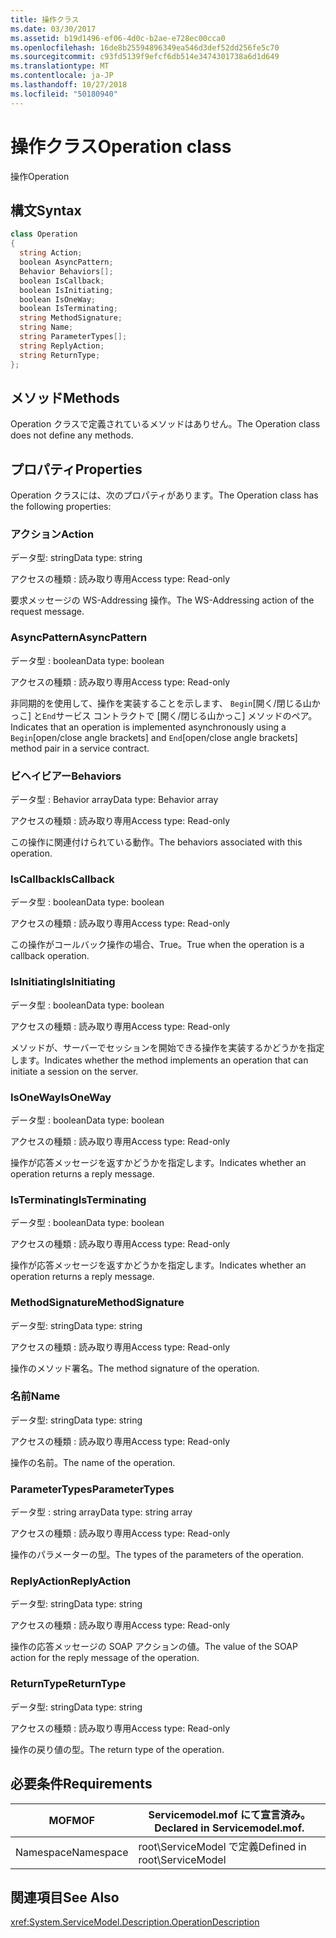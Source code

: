 ```yaml
---
title: 操作クラス
ms.date: 03/30/2017
ms.assetid: b19d1496-ef06-4d0c-b2ae-e728ec00cca0
ms.openlocfilehash: 16de8b25594896349ea546d3def52dd256fe5c70
ms.sourcegitcommit: c93fd5139f9efcf6db514e3474301738a6d1d649
ms.translationtype: MT
ms.contentlocale: ja-JP
ms.lasthandoff: 10/27/2018
ms.locfileid: "50180940"
---
```

# <a name="operation-class"></a><span data-ttu-id="c22d9-102">操作クラス</span><span class="sxs-lookup"><span data-stu-id="c22d9-102">Operation class</span></span>
<span data-ttu-id="c22d9-103">操作</span><span class="sxs-lookup"><span data-stu-id="c22d9-103">Operation</span></span>  
  
## <a name="syntax"></a><span data-ttu-id="c22d9-104">構文</span><span class="sxs-lookup"><span data-stu-id="c22d9-104">Syntax</span></span>  
  
```csharp
class Operation  
{  
  string Action;  
  boolean AsyncPattern;  
  Behavior Behaviors[];  
  boolean IsCallback;  
  boolean IsInitiating;  
  boolean IsOneWay;  
  boolean IsTerminating;  
  string MethodSignature;  
  string Name;  
  string ParameterTypes[];  
  string ReplyAction;  
  string ReturnType;  
};  
```  
  
## <a name="methods"></a><span data-ttu-id="c22d9-105">メソッド</span><span class="sxs-lookup"><span data-stu-id="c22d9-105">Methods</span></span>  
 <span data-ttu-id="c22d9-106">Operation クラスで定義されているメソッドはありせん。</span><span class="sxs-lookup"><span data-stu-id="c22d9-106">The Operation class does not define any methods.</span></span>  
  
## <a name="properties"></a><span data-ttu-id="c22d9-107">プロパティ</span><span class="sxs-lookup"><span data-stu-id="c22d9-107">Properties</span></span>  
 <span data-ttu-id="c22d9-108">Operation クラスには、次のプロパティがあります。</span><span class="sxs-lookup"><span data-stu-id="c22d9-108">The Operation class has the following properties:</span></span>  
  
### <a name="action"></a><span data-ttu-id="c22d9-109">アクション</span><span class="sxs-lookup"><span data-stu-id="c22d9-109">Action</span></span>  
 <span data-ttu-id="c22d9-110">データ型: string</span><span class="sxs-lookup"><span data-stu-id="c22d9-110">Data type: string</span></span>  
  
 <span data-ttu-id="c22d9-111">アクセスの種類 : 読み取り専用</span><span class="sxs-lookup"><span data-stu-id="c22d9-111">Access type: Read-only</span></span>  
  
 <span data-ttu-id="c22d9-112">要求メッセージの WS-Addressing 操作。</span><span class="sxs-lookup"><span data-stu-id="c22d9-112">The WS-Addressing action of the request message.</span></span>  
  
### <a name="asyncpattern"></a><span data-ttu-id="c22d9-113">AsyncPattern</span><span class="sxs-lookup"><span data-stu-id="c22d9-113">AsyncPattern</span></span>  
 <span data-ttu-id="c22d9-114">データ型 : boolean</span><span class="sxs-lookup"><span data-stu-id="c22d9-114">Data type: boolean</span></span>  
  
 <span data-ttu-id="c22d9-115">アクセスの種類 : 読み取り専用</span><span class="sxs-lookup"><span data-stu-id="c22d9-115">Access type: Read-only</span></span>  
  
 <span data-ttu-id="c22d9-116">非同期的を使用して、操作を実装することを示します、 `Begin`[開く/閉じる山かっこ] と`End`サービス コントラクトで [開く/閉じる山かっこ] メソッドのペア。</span><span class="sxs-lookup"><span data-stu-id="c22d9-116">Indicates that an operation is implemented asynchronously using a `Begin`[open/close angle brackets] and `End`[open/close angle brackets] method pair in a service contract.</span></span>  
  
### <a name="behaviors"></a><span data-ttu-id="c22d9-117">ビヘイビアー</span><span class="sxs-lookup"><span data-stu-id="c22d9-117">Behaviors</span></span>  
 <span data-ttu-id="c22d9-118">データ型 : Behavior array</span><span class="sxs-lookup"><span data-stu-id="c22d9-118">Data type: Behavior array</span></span>  
  
 <span data-ttu-id="c22d9-119">アクセスの種類 : 読み取り専用</span><span class="sxs-lookup"><span data-stu-id="c22d9-119">Access type: Read-only</span></span>  
  
 <span data-ttu-id="c22d9-120">この操作に関連付けられている動作。</span><span class="sxs-lookup"><span data-stu-id="c22d9-120">The behaviors associated with this operation.</span></span>  
  
### <a name="iscallback"></a><span data-ttu-id="c22d9-121">IsCallback</span><span class="sxs-lookup"><span data-stu-id="c22d9-121">IsCallback</span></span>  
 <span data-ttu-id="c22d9-122">データ型 : boolean</span><span class="sxs-lookup"><span data-stu-id="c22d9-122">Data type: boolean</span></span>  
  
 <span data-ttu-id="c22d9-123">アクセスの種類 : 読み取り専用</span><span class="sxs-lookup"><span data-stu-id="c22d9-123">Access type: Read-only</span></span>  
  
 <span data-ttu-id="c22d9-124">この操作がコールバック操作の場合、True。</span><span class="sxs-lookup"><span data-stu-id="c22d9-124">True when the operation is a callback operation.</span></span>  
  
### <a name="isinitiating"></a><span data-ttu-id="c22d9-125">IsInitiating</span><span class="sxs-lookup"><span data-stu-id="c22d9-125">IsInitiating</span></span>  
 <span data-ttu-id="c22d9-126">データ型 : boolean</span><span class="sxs-lookup"><span data-stu-id="c22d9-126">Data type: boolean</span></span>  
  
 <span data-ttu-id="c22d9-127">アクセスの種類 : 読み取り専用</span><span class="sxs-lookup"><span data-stu-id="c22d9-127">Access type: Read-only</span></span>  
  
 <span data-ttu-id="c22d9-128">メソッドが、サーバーでセッションを開始できる操作を実装するかどうかを指定します。</span><span class="sxs-lookup"><span data-stu-id="c22d9-128">Indicates whether the method implements an operation that can initiate a session on the server.</span></span>  
  
### <a name="isoneway"></a><span data-ttu-id="c22d9-129">IsOneWay</span><span class="sxs-lookup"><span data-stu-id="c22d9-129">IsOneWay</span></span>  
 <span data-ttu-id="c22d9-130">データ型 : boolean</span><span class="sxs-lookup"><span data-stu-id="c22d9-130">Data type: boolean</span></span>  
  
 <span data-ttu-id="c22d9-131">アクセスの種類 : 読み取り専用</span><span class="sxs-lookup"><span data-stu-id="c22d9-131">Access type: Read-only</span></span>  
  
 <span data-ttu-id="c22d9-132">操作が応答メッセージを返すかどうかを指定します。</span><span class="sxs-lookup"><span data-stu-id="c22d9-132">Indicates whether an operation returns a reply message.</span></span>  
  
### <a name="isterminating"></a><span data-ttu-id="c22d9-133">IsTerminating</span><span class="sxs-lookup"><span data-stu-id="c22d9-133">IsTerminating</span></span>  
 <span data-ttu-id="c22d9-134">データ型 : boolean</span><span class="sxs-lookup"><span data-stu-id="c22d9-134">Data type: boolean</span></span>  
  
 <span data-ttu-id="c22d9-135">アクセスの種類 : 読み取り専用</span><span class="sxs-lookup"><span data-stu-id="c22d9-135">Access type: Read-only</span></span>  
  
 <span data-ttu-id="c22d9-136">操作が応答メッセージを返すかどうかを指定します。</span><span class="sxs-lookup"><span data-stu-id="c22d9-136">Indicates whether an operation returns a reply message.</span></span>  
  
### <a name="methodsignature"></a><span data-ttu-id="c22d9-137">MethodSignature</span><span class="sxs-lookup"><span data-stu-id="c22d9-137">MethodSignature</span></span>  
 <span data-ttu-id="c22d9-138">データ型: string</span><span class="sxs-lookup"><span data-stu-id="c22d9-138">Data type: string</span></span>  
  
 <span data-ttu-id="c22d9-139">アクセスの種類 : 読み取り専用</span><span class="sxs-lookup"><span data-stu-id="c22d9-139">Access type: Read-only</span></span>  
  
 <span data-ttu-id="c22d9-140">操作のメソッド署名。</span><span class="sxs-lookup"><span data-stu-id="c22d9-140">The method signature of the operation.</span></span>  
  
### <a name="name"></a><span data-ttu-id="c22d9-141">名前</span><span class="sxs-lookup"><span data-stu-id="c22d9-141">Name</span></span>  
 <span data-ttu-id="c22d9-142">データ型: string</span><span class="sxs-lookup"><span data-stu-id="c22d9-142">Data type: string</span></span>  
  
 <span data-ttu-id="c22d9-143">アクセスの種類 : 読み取り専用</span><span class="sxs-lookup"><span data-stu-id="c22d9-143">Access type: Read-only</span></span>  
  
 <span data-ttu-id="c22d9-144">操作の名前。</span><span class="sxs-lookup"><span data-stu-id="c22d9-144">The name of the operation.</span></span>  
  
### <a name="parametertypes"></a><span data-ttu-id="c22d9-145">ParameterTypes</span><span class="sxs-lookup"><span data-stu-id="c22d9-145">ParameterTypes</span></span>  
 <span data-ttu-id="c22d9-146">データ型 : string array</span><span class="sxs-lookup"><span data-stu-id="c22d9-146">Data type: string array</span></span>  
  
 <span data-ttu-id="c22d9-147">アクセスの種類 : 読み取り専用</span><span class="sxs-lookup"><span data-stu-id="c22d9-147">Access type: Read-only</span></span>  
  
 <span data-ttu-id="c22d9-148">操作のパラメーターの型。</span><span class="sxs-lookup"><span data-stu-id="c22d9-148">The types of the parameters of the operation.</span></span>  
  
### <a name="replyaction"></a><span data-ttu-id="c22d9-149">ReplyAction</span><span class="sxs-lookup"><span data-stu-id="c22d9-149">ReplyAction</span></span>  
 <span data-ttu-id="c22d9-150">データ型: string</span><span class="sxs-lookup"><span data-stu-id="c22d9-150">Data type: string</span></span>  
  
 <span data-ttu-id="c22d9-151">アクセスの種類 : 読み取り専用</span><span class="sxs-lookup"><span data-stu-id="c22d9-151">Access type: Read-only</span></span>  
  
 <span data-ttu-id="c22d9-152">操作の応答メッセージの SOAP アクションの値。</span><span class="sxs-lookup"><span data-stu-id="c22d9-152">The value of the SOAP action for the reply message of the operation.</span></span>  
  
### <a name="returntype"></a><span data-ttu-id="c22d9-153">ReturnType</span><span class="sxs-lookup"><span data-stu-id="c22d9-153">ReturnType</span></span>  
 <span data-ttu-id="c22d9-154">データ型: string</span><span class="sxs-lookup"><span data-stu-id="c22d9-154">Data type: string</span></span>  
  
 <span data-ttu-id="c22d9-155">アクセスの種類 : 読み取り専用</span><span class="sxs-lookup"><span data-stu-id="c22d9-155">Access type: Read-only</span></span>  
  
 <span data-ttu-id="c22d9-156">操作の戻り値の型。</span><span class="sxs-lookup"><span data-stu-id="c22d9-156">The return type of the operation.</span></span>  
  
## <a name="requirements"></a><span data-ttu-id="c22d9-157">必要条件</span><span class="sxs-lookup"><span data-stu-id="c22d9-157">Requirements</span></span>  
  
|<span data-ttu-id="c22d9-158">MOF</span><span class="sxs-lookup"><span data-stu-id="c22d9-158">MOF</span></span>|<span data-ttu-id="c22d9-159">Servicemodel.mof にて宣言済み。</span><span class="sxs-lookup"><span data-stu-id="c22d9-159">Declared in Servicemodel.mof.</span></span>|  
|---------|-----------------------------------|  
|<span data-ttu-id="c22d9-160">Namespace</span><span class="sxs-lookup"><span data-stu-id="c22d9-160">Namespace</span></span>|<span data-ttu-id="c22d9-161">root\ServiceModel で定義</span><span class="sxs-lookup"><span data-stu-id="c22d9-161">Defined in root\ServiceModel</span></span>|  
  
## <a name="see-also"></a><span data-ttu-id="c22d9-162">関連項目</span><span class="sxs-lookup"><span data-stu-id="c22d9-162">See Also</span></span>  
 <xref:System.ServiceModel.Description.OperationDescription>
